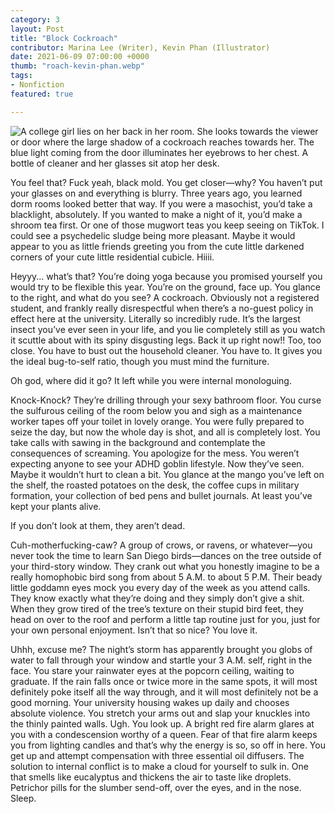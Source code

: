 ```yaml
---
category: 3
layout: Post
title: "Block Cockroach"
contributor: Marina Lee (Writer), Kevin Phan (Illustrator)
date: 2021-06-09 07:00:00 +0000
thumb: "roach-kevin-phan.webp"
tags: 
- Nonfiction
featured: true

---
```


<img src="{{ site.baseurl}}/uploads/3/roach-kevin-phan.jpg"
    alt="A college girl lies on her back in her room. She looks towards the viewer or door where the large shadow of a cockroach reaches towards her. The blue light coming from the door illuminates her eyebrows to her chest. A bottle of cleaner and her glasses sit atop her desk."
    class="w650">

You feel that? Fuck yeah, black mold. You get closer—why? You haven’t put your glasses on
and everything is blurry. Three years ago, you learned dorm rooms looked better that way. If you
were a masochist, you’d take a blacklight, absolutely. If you wanted to make a night of it, you’d
make a shroom tea first. Or one of those mugwort teas you keep seeing on TikTok. I could see a
psychedelic sludge being more pleasant. Maybe it would appear to you as little friends greeting you
from the cute little darkened corners of your cute little residential cubicle. Hiiii.

Heyyy... what’s that? You’re doing yoga because you promised yourself you would try to be
flexible this year. You’re on the ground, face up. You glance to the right, and what do you see? A
cockroach. Obviously not a registered student, and frankly really disrespectful when there’s a no-guest
policy in effect here at the university. Literally so incredibly rude. It’s the largest insect
you’ve ever seen in your life, and you lie completely still as you watch it scuttle about with its
spiny disgusting legs. Back it up right now!! Too, too close. You have to bust out the household
cleaner. You have to. It gives you the ideal bug-to-self ratio, though you must mind the furniture.

Oh god, where did it go? It left while you were internal monologuing.

Knock-Knock? They’re drilling through your sexy bathroom floor. You curse the sulfurous
ceiling of the room below you and sigh as a maintenance worker tapes off your toilet in lovely
orange. You were fully prepared to seize the day, but now the whole day is shot, and all is
completely lost. You take calls with sawing in the background and contemplate the consequences
of screaming. You apologize for the mess. You weren’t expecting anyone to see your ADHD
goblin lifestyle. Now they’ve seen. Maybe it wouldn’t hurt to clean a bit. You glance at the
mango you’ve left on the shelf, the roasted potatoes on the desk, the coffee cups in military
formation, your collection of bed pens and bullet journals. At least you’ve kept your plants alive.

If you don’t look at them, they aren’t dead.

Cuh-motherfucking-caw? A group of crows, or ravens, or whatever—you never took the time to
learn San Diego birds—dances on the tree outside of your third-story window. They crank out
what you honestly imagine to be a really homophobic bird song from about 5 A.M. to about 5
P.M. Their beady little goddamn eyes mock you every day of the week as you attend calls. They
know exactly what they’re doing and they simply don’t give a shit. When they grow tired of the
tree’s texture on their stupid bird feet, they head on over to the roof and perform a little tap
routine just for you, just for your own personal enjoyment. Isn’t that so nice? You love it.

Uhhh, excuse me? The night’s storm has apparently brought you globs of water to fall through
your window and startle your 3 A.M. self, right in the face. You stare your rainwater eyes at the
popcorn ceiling, waiting to graduate. If the rain falls once or twice more in the same spots, it will
most definitely poke itself all the way through, and it will most definitely not be a good morning.
Your university housing wakes up daily and chooses absolute violence. You stretch your arms
out and slap your knuckles into the thinly painted walls. Ugh. You look up. A bright red fire
alarm glares at you with a condescension worthy of a queen. Fear of that fire alarm keeps you
from lighting candles and that’s why the energy is so, so off in here. You get up and attempt
compensation with three essential oil diffusers. The solution to internal conflict is to make a
cloud for yourself to sulk in. One that smells like eucalyptus and thickens the air to taste like
droplets. Petrichor pills for the slumber send-off, over the eyes, and in the nose. Sleep.
